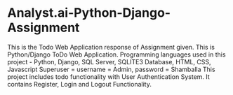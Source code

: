 # Analyst.ai-Python-Django-Assignment
This is the Todo Web Application response of Assignment given.
This is Python/Django ToDo Web Application.
Programming languages used in this project - Python, Django, SQL Server, SQLITE3 Database, HTML, CSS, Javascript
Superuser = username = Admin, password = Shamballa 
This project includes todo functionality with User Authentication System.
It contains Register, Login and Logout Functionality.
